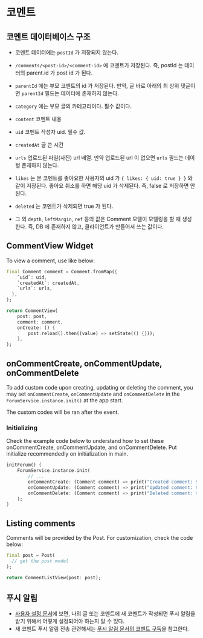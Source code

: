 # 코멘트


## 코멘트 데이터베이스 구조

- 코멘트 데이터에는 `postId` 가 저장되지 않는다.
- `/comments/<post-id>/<comment-id>` 에 코멘트가 저장된다. 즉, postId 는 데이터의 parent.id 가 post id 가 된다.
- `parentId` 에는 부모 코멘트의 id 가 저장된다. 만약, 글 바로 아래의 최 상위 댓글이면 `parentId` 필드는 데이터에 존재하지 않는다.
- `category` 에는 부모 글의 카테고리이다. 필수 값이다.
- `content` 코멘트 내용
- `uid` 코멘트 작성자 uid. 필수 값.
- `createdAt` 글 쓴 시간
- `urls` 업로드된 파일(사진) url 배열. 만약 업로드된 url 이 없으면 `urls` 필드는 데이텅 존재하지 않는다.
- `likes` 는 본 코멘트를 좋아요한 사용자의 uid 가 `{ likes: { uid: true } }` 와 같이 저장된다. 좋아요 취소를 하면 해당 uid 가 삭제된다. 즉, false 로 저장하면 안된다.
- `deleted` 는 코멘트가 삭제되면 true 가 된다.

- 그 외 `depth`, `leftMargin`, `ref` 등의 값은 Comment 모델이 모델링을 할 때 생성한다. 즉, DB 에 존재하지 않고, 클라이언트가 만들어서 쓰는 값이다.






## CommentView Widget

To view a comment, use like below:

```dart
final Comment comment = Comment.fromMap({
    `uid`: uid,
    `createdAt`: createdAt,
    `urls`: urls,
  },
);

return CommentView(
    post: post,
    comment: comment,
    onCreate: () {
        post.reload().then((value) => setState(() {}));
    },
);
```

## onCommentCreate, onCommentUpdate, onCommentDelete

To add custom code upon creating, updating or deleting the comment, you may set `onCommentCreate`, `onCommentUpdate` and `onCommentDelete` in the `ForumService.instance.init()` at the app start.

The custom codes will be ran after the event.

### Initializing

Check the example code below to understand how to set these onCommentCreate, onCommentUpdate, and onCommentDelete. Put initialize recommendedly on initialization in main.

```dart
initForum() {
    ForumService.instance.init(
        // ... 
        onCommentCreate: (Comment comment) => print("Created comment: $comment"),
        onCommentUpdate: (Comment comment) => print("Updated comment: $comment"),
        onCommentDelete: (Comment comment) => print("Deleted comment: $comment"),
    );
}
```

## Listing comments

Comments will be provided by the Post. For customization, check the code below:

```dart
final post = Post(
  // get the post model
);

return CommentListView(post: post);
```


## 푸시 알림

- [사용자 설정 문서](./user_settings.md)에 보면, 나의 글 또는 코멘트에 새 코멘트가 작성되면 푸시 알림을 받기 위해서 어떻게 설정되어야 하는지 알 수 있다.
- 새 코멘트 푸시 알림 전송 관련해서는 [푸시 알림 문서의 코멘트 구독](./messaging.md#코멘트-구독)을 참고한다.
